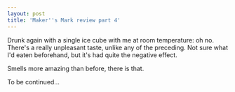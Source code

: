 ```yaml
---
layout: post
title: 'Maker''s Mark review part 4'
---
```


Drunk again with a single ice cube with me at room temperature: oh no.  There's a really unpleasant taste, unlike any of the preceding.  Not sure what I'd eaten beforehand, but it's had quite the negative effect. 

Smells more amazing than before, there is that.

To be continued…
